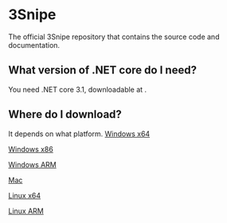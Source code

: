 # 3Snipe
The official 3Snipe repository that contains the source code and documentation.

## What version of .NET core do I need?
You need .NET core 3.1, downloadable at .

## Where do I download?
It depends on what platform.
[Windows x64](https://ci.appveyor.com/api/projects/tygamer1to7/3snipe/artifacts/bin/win-x64.zip) 

[Windows x86](https://ci.appveyor.com/api/projects/tygamer1to7/3snipe/artifacts/bin/win-x86.zip)


[Windows ARM](https://ci.appveyor.com/api/projects/tygamer1to7/3snipe/artifacts/bin/win-arm.zip) 

[Mac](https://ci.appveyor.com/api/projects/tygamer1to7/3snipe/artifacts/bin/osx-x64.zip)


[Linux x64](https://ci.appveyor.com/api/projects/tygamer1to7/3snipe/artifacts/bin/linux-x64.zip)

[Linux ARM](https://ci.appveyor.com/api/projects/tygamer1to7/3snipe/artifacts/bin/linux-arm.zip)

